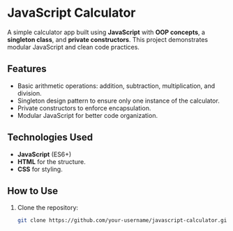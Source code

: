 # JavaScript Calculator

A simple calculator app built using **JavaScript** with **OOP concepts**, a **singleton class**, and **private constructors**. This project demonstrates modular JavaScript and clean code practices.

## Features
- Basic arithmetic operations: addition, subtraction, multiplication, and division.
- Singleton design pattern to ensure only one instance of the calculator.
- Private constructors to enforce encapsulation.
- Modular JavaScript for better code organization.

## Technologies Used
- **JavaScript** (ES6+)
- **HTML** for the structure.
- **CSS** for styling.

## How to Use
1. Clone the repository:
   ```bash
   git clone https://github.com/your-username/javascript-calculator.git
